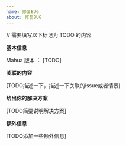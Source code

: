 ```yaml
---
name: 修复BUG
about: 修复BUG
---
```


// 需要填写以下标记为 TODO 的内容

**基本信息**

Mahua 版本 ： [TODO]

**关联的内容**

[TODO描述一下，描述一下关联的issue或者情景]

**给出你的解决方案**

[TODO简要说明解决方案]

**额外信息**

[TODO添加一些额外信息]
